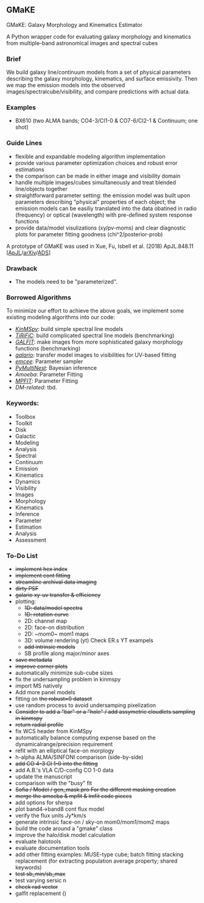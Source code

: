 ## GMaKE

GMaKE: Galaxy Morphology and Kinematics Estimator

A Python wrapper code for evaluating galaxy morphology and kinematics from multiple-band astronomical images and spectral cubes

### Brief

We build galaxy line/continuum models from a set of physical parameters describing the galaxy morphology, kinematics, and surface emissivity. Then we map the emission models into the observed images/spectralcube/visibility, and compare predictions with actual data.

### Examples

+ BX610 (two ALMA bands; CO4-3/CI1-0 & CO7-6/CI2-1 & Continuum; one shot)

### Guide Lines

+ flexible and expandable modeling algorithm implementation
+ provide various parameter optimization choices and robust error estimations
+ the comparison can be made in either image and visibility domain
+ handle multiple images/cubes simultaneously and treat blended line/objects together
+ straightforward parameter setting: the emission model was built upon parameters describing "physical" properties of each object; the emission models can be easiliy translated into the data obatined in radio (frequency) or optical (wavelength) with pre-defined system response functions
+ provide data/model visulizations (xy/pv-moms) and clear diagnostic plots for parameter fitting goodness (chi^2/posterior-prob)

A prototype of GMaKE was used in Xue, Fu, Isbell et al. (2018) ApJL.848.11 [[ApJL](http://iopscience.iop.org/article/10.3847/2041-8213/aad9a9)/[arXiv](http://arxiv.org/abs/1807.04291)/[ADS](http://adsabs.harvard.edu/abs/2018ApJ...864L..11X)]

### Drawback

+ The models need to be "parameterized".

### Borrowed Algorithms

To minimize our effort to achieve the above goals, we implement some existing modeling algorithms into our code:

+ *[KinMSpy](https://github.com/TimothyADavis/KinMSpy)*:      build simple spectral line models
+ *[TiRiFiC](http://gigjozsa.github.io/tirific/)*:     build complicated spectral line models (benchmarking)
+ *[GALFIT](https://users.obs.carnegiescience.edu/peng/work/galfit/galfit.html)*:    make images from more sophisticated galaxy morphology functions (benchmarking)
+ *[galario](https://github.com/mtazzari/galario)*:    transfer model images to visibilities for UV-based fitting
+ *[emcee](https://emcee.readthedocs.io/en/stable/)*: Parameter sampler
+ *[PyMultiNest](https://github.com/JohannesBuchner/PyMultiNest)*: Bayesian inference
+ *Amoeba*: Parameter Fitting
+ *[MPFIT](http://cars9.uchicago.edu/software/python/mpfit.html)*: Parameter Fitting
+ *DM-related*:        tbd.


### Keywords:

+ Toolbox
+ Toolkit
+ Disk
+ Galactic
+ Modeling
+ Analysis
+ Spectral
+ Continuum
+ Emission
+ Kinematics
+ Dynamics
+ Visibility
+ Images
+ Morphology
+ Kinematics
+ Inference
+ Parameter
+ Estimation
+ Analysis
+ Assessment

### To-Do List

+ ~~implement hex index~~
+ ~~implement cont fitting~~
+ ~~streamline archival data imaging~~
+ ~~dirty PSF~~
+ ~~galario xy-uv transfer & efficiency~~
+ plotting: 
	- ~~1D: data/model spectra~~
	- ~~1D: rotation curve~~
	- 2D: channel map
	- 2D: face-on distribution
	- 2D: ~mom0~ mom1 maps
	- 3D: volume rendering (yt) Check ER.s YT exampels
	- ~~add intrinsic models~~
	- SB profile along major/minor axes
+ ~~save metadata~~
+ ~~improve corner plots~~
+ automatically minimize sub-cube sizes
+ fix the undersampling problem in kinmspy
+ import MS natively
+ Add more panel models
+ fitting on ~~the robust=0 dataset~~
+ use random process to avoid undersamping pixelization
+ ~~Consider to add a "bar" or a "hole" / add assymetric cloudlets sampling in kinmspy~~
+ ~~return radial profile~~
+ fix WCS header from KinMSpy
+ automatically balance computing expense based on the dynamicalrange/precision requirement
+ refit with an elliptical face-on morplogy 
+ h-alpha ALMA/SINFONI comparison (side-by-side)
+ ~~add CO 4-3 CI 1-0 into the fitting~~
+ add A.B.'s VLA C/D-config CO 1-0 data
+ update the manuscript
+ comparison with the "busy" fit
+ ~~Sofia / Model / gen_mask.pro For the different masking creation~~
+ ~~merge the amoeba & mpfit & lmfit code pieces~~
+ add options for sherpa
+ plot band4->band8 cont flux model
+ verify the flux units Jy*km/s
+ generate intrinsic face-on / sky-on mom0/mom1/mom2 maps
+ build the code around a "gmake" class
+ improve the halo/disk model calculation
+ evaluate halotools
+ evaluate documentation tools
+ add other fitting examples: MUSE-type cube; batch fitting stacking replacement (for extracting population average property; shared keywords)
+ ~~test sb_min/sb_max~~
+ test varying sersic n
+ ~~check rad vector~~
+ galfit replacement ()
